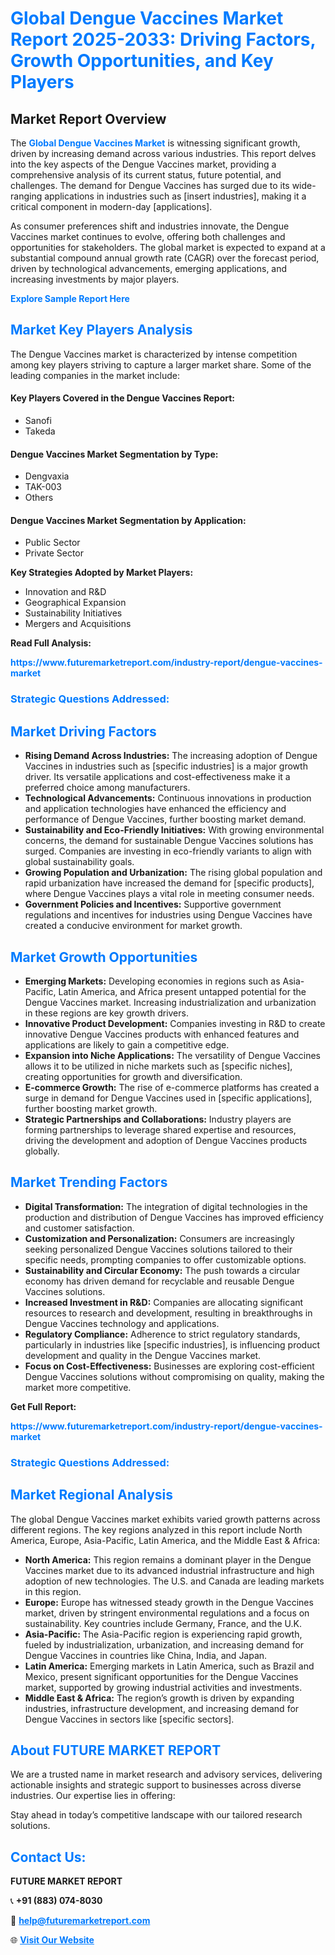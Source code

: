 <h1 style="color: #007BFF;">Global Dengue Vaccines Market Report 2025-2033: Driving Factors, Growth Opportunities, and Key Players</h1>

<section id="overview">
<h2>Market Report Overview</h2>
<p>The <a href="https://www.futuremarketreport.com/industry-report/dengue-vaccines-market" style="color: #007BFF; text-decoration: none;"><strong>Global Dengue Vaccines Market</strong></a> is witnessing significant growth, driven by increasing demand across various industries. This report delves into the key aspects of the Dengue Vaccines market, providing a comprehensive analysis of its current status, future potential, and challenges. The demand for Dengue Vaccines has surged due to its wide-ranging applications in industries such as [insert industries], making it a critical component in modern-day [applications].</p>
<p>As consumer preferences shift and industries innovate, the Dengue Vaccines market continues to evolve, offering both challenges and opportunities for stakeholders. The global market is expected to expand at a substantial compound annual growth rate (CAGR) over the forecast period, driven by technological advancements, emerging applications, and increasing investments by major players.</p>
</section>

<section id="overview">
<p><a href="https://www.futuremarketreport.com/request-sample/reportId=28677" style="color: #007BFF; text-decoration: none;"><strong>Explore Sample Report Here</strong></a></p>
</section>

<section id="key-players">
<h2 style="color: #007BFF;">Market Key Players Analysis</h2>
<p>The Dengue Vaccines market is characterized by intense competition among key players striving to capture a larger market share. Some of the leading companies in the market include:</p>
<h4>Key Players Covered in the Dengue Vaccines Report:</h4>
<ul><li>Sanofi</li><li>Takeda</li></ul>
<h4>Dengue Vaccines Market Segmentation by Type:</h4>
<ul><li>Dengvaxia</li><li>TAK-003</li><li>Others</li></ul>

<h4>Dengue Vaccines Market Segmentation by Application:</h4>
<ul><li>Public Sector</li><li>Private Sector</li></ul>
<p><strong>Key Strategies Adopted by Market Players:</strong></p>
<ul>
<li>Innovation and R&D</li>
<li>Geographical Expansion</li>
<li>Sustainability Initiatives</li>
<li>Mergers and Acquisitions</li>
</ul>
</section>

<section>
<p><strong>Read Full Analysis: </strong></p><a href="https://www.futuremarketreport.com/industry-report/dengue-vaccines-market" style="color: #007BFF; text-decoration: none;"><strong>https://www.futuremarketreport.com/industry-report/dengue-vaccines-market</strong></a>
<h3 style="color: #007BFF;">Strategic Questions Addressed:</h3>
</section>

<section id="driving-factors">
<h2 style="color: #007BFF;">Market Driving Factors</h2>
<ul>
<li><strong>Rising Demand Across Industries:</strong> The increasing adoption of Dengue Vaccines in industries such as [specific industries] is a major growth driver. Its versatile applications and cost-effectiveness make it a preferred choice among manufacturers.</li>
<li><strong>Technological Advancements:</strong> Continuous innovations in production and application technologies have enhanced the efficiency and performance of Dengue Vaccines, further boosting market demand.</li>
<li><strong>Sustainability and Eco-Friendly Initiatives:</strong> With growing environmental concerns, the demand for sustainable Dengue Vaccines solutions has surged. Companies are investing in eco-friendly variants to align with global sustainability goals.</li>
<li><strong>Growing Population and Urbanization:</strong> The rising global population and rapid urbanization have increased the demand for [specific products], where Dengue Vaccines plays a vital role in meeting consumer needs.</li>
<li><strong>Government Policies and Incentives:</strong> Supportive government regulations and incentives for industries using Dengue Vaccines have created a conducive environment for market growth.</li>
</ul>
</section>

<section id="growth-opportunities">
<h2 style="color: #007BFF;">Market Growth Opportunities</h2>
<ul>
<li><strong>Emerging Markets:</strong> Developing economies in regions such as Asia-Pacific, Latin America, and Africa present untapped potential for the Dengue Vaccines market. Increasing industrialization and urbanization in these regions are key growth drivers.</li>
<li><strong>Innovative Product Development:</strong> Companies investing in R&D to create innovative Dengue Vaccines products with enhanced features and applications are likely to gain a competitive edge.</li>
<li><strong>Expansion into Niche Applications:</strong> The versatility of Dengue Vaccines allows it to be utilized in niche markets such as [specific niches], creating opportunities for growth and diversification.</li>
<li><strong>E-commerce Growth:</strong> The rise of e-commerce platforms has created a surge in demand for Dengue Vaccines used in [specific applications], further boosting market growth.</li>
<li><strong>Strategic Partnerships and Collaborations:</strong> Industry players are forming partnerships to leverage shared expertise and resources, driving the development and adoption of Dengue Vaccines products globally.</li>
</ul>
</section>

<section id="trending-factors">
<h2 style="color: #007BFF;">Market Trending Factors</h2>
<ul>
<li><strong>Digital Transformation:</strong> The integration of digital technologies in the production and distribution of Dengue Vaccines has improved efficiency and customer satisfaction.</li>
<li><strong>Customization and Personalization:</strong> Consumers are increasingly seeking personalized Dengue Vaccines solutions tailored to their specific needs, prompting companies to offer customizable options.</li>
<li><strong>Sustainability and Circular Economy:</strong> The push towards a circular economy has driven demand for recyclable and reusable Dengue Vaccines solutions.</li>
<li><strong>Increased Investment in R&D:</strong> Companies are allocating significant resources to research and development, resulting in breakthroughs in Dengue Vaccines technology and applications.</li>
<li><strong>Regulatory Compliance:</strong> Adherence to strict regulatory standards, particularly in industries like [specific industries], is influencing product development and quality in the Dengue Vaccines market.</li>
<li><strong>Focus on Cost-Effectiveness:</strong> Businesses are exploring cost-efficient Dengue Vaccines solutions without compromising on quality, making the market more competitive.</li>
</ul>
</section>

<section>
<p><strong>Get Full Report: </strong></p><a href="https://www.futuremarketreport.com/industry-report/dengue-vaccines-market" style="color: #007BFF; text-decoration: none;"><strong>https://www.futuremarketreport.com/industry-report/dengue-vaccines-market</strong></a>
<h3 style="color: #007BFF;">Strategic Questions Addressed:</h3>
</section>


<section id="regional-analysis">
<h2 style="color: #007BFF;">Market Regional Analysis</h2>
<p>The global Dengue Vaccines market exhibits varied growth patterns across different regions. The key regions analyzed in this report include North America, Europe, Asia-Pacific, Latin America, and the Middle East & Africa:</p>
<ul>
<li><strong>North America:</strong> This region remains a dominant player in the Dengue Vaccines market due to its advanced industrial infrastructure and high adoption of new technologies. The U.S. and Canada are leading markets in this region.</li>
<li><strong>Europe:</strong> Europe has witnessed steady growth in the Dengue Vaccines market, driven by stringent environmental regulations and a focus on sustainability. Key countries include Germany, France, and the U.K.</li>
<li><strong>Asia-Pacific:</strong> The Asia-Pacific region is experiencing rapid growth, fueled by industrialization, urbanization, and increasing demand for Dengue Vaccines in countries like China, India, and Japan.</li>
<li><strong>Latin America:</strong> Emerging markets in Latin America, such as Brazil and Mexico, present significant opportunities for the Dengue Vaccines market, supported by growing industrial activities and investments.</li>
<li><strong>Middle East & Africa:</strong> The region’s growth is driven by expanding industries, infrastructure development, and increasing demand for Dengue Vaccines in sectors like [specific sectors].</li>
</ul>
</section>

<footer>
<h2 style="color: #007BFF;">About FUTURE MARKET REPORT</h2>
<p>We are a trusted name in market research and advisory services, delivering actionable insights and strategic support to businesses across diverse industries. Our expertise lies in offering:</p>

<p>Stay ahead in today’s competitive landscape with our tailored research solutions.</p>

<h2 style="color: #007BFF;">Contact Us:</h2>
<p><strong>FUTURE MARKET REPORT</strong></p>
<p>📞 <strong>+91 (883) 074-8030</strong></p>
<p>📧 <strong><a href="mailto:help@futuremarketreport.com" style="color: #007BFF;">help@futuremarketreport.com</a></strong></p>
<p>🌐 <strong><a href="https://www.futuremarketreport.com/" style="color: #007BFF;">Visit Our Website</a></strong></p>
</footer>